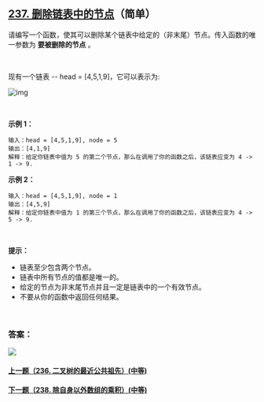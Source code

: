## [237. 删除链表中的节点](https://leetcode-cn.com/problems/delete-node-in-a-linked-list/)（简单）

请编写一个函数，使其可以删除某个链表中给定的（非末尾）节点。传入函数的唯一参数为 **要被删除的节点** 。

<br/>

现有一个链表 -- head = [4,5,1,9]，它可以表示为:

![img](https://assets.leetcode-cn.com/aliyun-lc-upload/uploads/2019/01/19/237_example.png)

<br/>

**示例 1：**

```
输入：head = [4,5,1,9], node = 5
输出：[4,1,9]
解释：给定你链表中值为 5 的第二个节点，那么在调用了你的函数之后，该链表应变为 4 -> 1 -> 9.
```

**示例 2：**

```
输入：head = [4,5,1,9], node = 1
输出：[4,5,9]
解释：给定你链表中值为 1 的第三个节点，那么在调用了你的函数之后，该链表应变为 4 -> 5 -> 9.
```

<br/>

**提示：**

- 链表至少包含两个节点。
- 链表中所有节点的值都是唯一的。
- 给定的节点为非末尾节点并且一定是链表中的一个有效节点。
- 不要从你的函数中返回任何结果。

<br/>

### 答案：

















![](https://img-blog.csdnimg.cn/20200807155236311.png)

#### [上一题（236. 二叉树的最近公共祖先）(中等)](https://github.com/sdwwld/leetCode/blob/master/src/main/java/com/wld/java/leetcode/leetCode0236.md)

#### [下一题（238. 除自身以外数组的乘积）(中等)](https://github.com/sdwwld/leetCode/blob/master/src/main/java/com/wld/java/leetcode/leetCode0238.md)